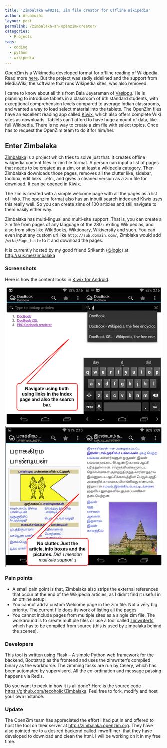 ```yaml
---
title: 'Zimbalaka &#8211; Zim file creator for Offline Wikipedia'
author: Arunmozhi
layout: post
permalink: /zimbalaka-an-openzim-creator/
categories:
  - Projects
tags:
  - coding
  - python
  - wikipedia
---
```

OpenZim is a Wikimedia developed format for offline reading of Wikipedia. Read more [here][1]. But the project was sadly sidelined and the support from MediaWiki, the software that runs Wikipedia sites, was also removed.

I came to know about all this from Bala Jeyaraman of [Vasippu][2]. He is planning to introduce tablets in a classroom of 6th standard students, with exceptional comprehension levels compared to average Indian classrooms, and wanted a way to load select material into the tablets. The OpenZim files have an excellent reading app called [Kiwix][3], which also offers complete Wiki sites as downloads. Tablets can&#8217;t afford to have huge amount of data, like full Wikipedia. There is no way to create a zim file with select topics. Once has to request the OpenZim team to do it for him/her.

## Enter Zimbalaka

[Zimbalaka][4] is a project which tries to solve just that. It creates offline wikipedia content files in zim file format. A person can input a list of pages that needs to be created as a zim, or at least a wikipedia category. Then Zimbalaka downloads those pages, removes all the clutter like, sidebar, toolbox, edit links &#8230;etc., and gives a cleaned version as a zim file for download. It can be opened in Kiwix. 

The zim is created with a simple welcome page with all the pages as a list of links. The openzim format also has an inbuilt search index and Kiwix uses this really well. So you can create zims of 100 articles and still navigate to them easily either way.

Zimbalaka has multi-lingual and multi-site support. That is, you can create a zim file from pages of any language of the 280+ exiting Wikipedias, and also from sites like WikiBooks, Wiktionary, Wikiversity and such. You can even input any custom url like `http://sub.domain.com/`, Zimblaka would add `/wiki/Page_title` to it and download the pages.

It is currently hosted by my good friend Srikanth (<a href="https://twitter.com/logic" target="_blank">@logic</a>) at <a href="http://srik.me/zimbalaka" target="_blank">http://srik.me/zimbalaka</a>

### Screenshots

Here is how the content looks in <a href="https://play.google.com/store/apps/details?id=org.kiwix.kiwixmobile" target="_blank">Kiwix for Android</a>. 

![Navigation in Kiwix](/img/uploads/2015/05/navigate.png)
![Multi Site and Language Support](/img/uploads/2015/05/multi.png)

### Pain points

  * A small pain point is that, Zimbalaka also strips the external references that occur at the end of the Wikipedia articles, as I didn&#8217;t find it useful in an offline setup.
  * You cannot add a custom Welcome page in the zim file. Not a very big priority. The current file does its work of listing all the pages
  * You cannot include pages from multiple sites as a single zim file. The workaround is to create multiple files or use a tool called <a href="https://sourceforge.net/p/kiwix/other/ci/master/tree/zimwriterfs/" target="_blank">zimwriterfs</a>, which has to be compiled from source (this is used by zimbalaka behind the scenes).

### Developers

This tool is written using Flask &#8211; A simple Python web framework for the backend, Bootstrap as the frontend and uses the zimwriterfs compiled binary as the workhorse. The zimming tasks are run by Celery, which has been automated by supervisord. All the co-ordination and message passing happens via Redis. 

Do you want to peek in how it is all done? Here is the source code <a href="https://github.com/tecoholic/Zimbalaka" target="_blank">https://github.com/tecoholic/Zimbalaka</a>. Feel free to fork, modify and host your own instance.

### Update

The OpenZim team has appreciated the effort I had put in and offered to host the tool on their server at <http://zimbalaka.openzim.org>. They have also pointed me to a desired backend called &#8216;mwoffliner&#8217; that they have developed to download and clean the html. I will be working on it in my free time.

 [1]: http://www.openzim.org
 [2]: http://www.vasippu.org
 [3]: http://www.kiwix.org
 [4]: http://srik.me/zimbalaka/
 [5]: http://www.arunmozhi.in/wp-content/uploads/2015/05/navigate.png
 [6]: http://www.arunmozhi.in/wp-content/uploads/2015/05/multi.png
